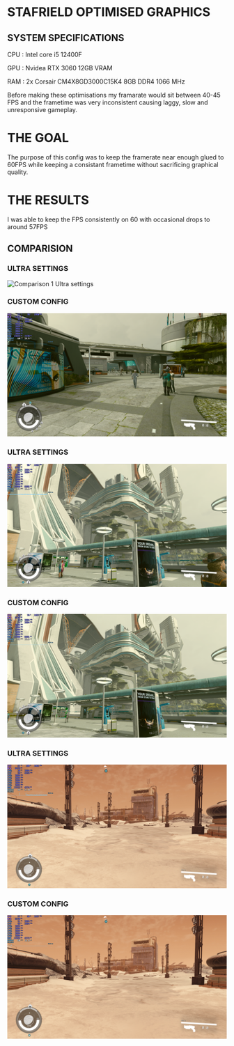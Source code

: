 # STAFRIELD OPTIMISED GRAPHICS

## SYSTEM SPECIFICATIONS

CPU : Intel core i5 12400F

GPU : Nvidea RTX 3060 12GB VRAM

RAM : 2x Corsair CM4X8GD3000C15K4 8GB DDR4 1066 MHz

Before making these optimisations my framarate would sit between 40-45 FPS and the frametime was very inconsistent causing laggy, slow and unresponsive gameplay.

# THE GOAL

The purpose of this config was to keep the framerate near enough glued to 60FPS while keeping a consistant frametime without sacrificing graphical quality.

# THE RESULTS

I was able to keep the FPS consistently on 60 with occasional drops to around 57FPS

## COMPARISION

### ULTRA SETTINGS
![Comparison 1 Ultra settings](image.png)

### CUSTOM CONFIG
![Comparison 1 Custom config](image-1.png)

### ULTRA SETTINGS
![Comparison 2 Ultra](<Screenshot 2023-12-27 053756.png>)

### CUSTOM CONFIG
![Comparison 2 Custom config](<Screenshot 2023-12-27 053537.png>)

### ULTRA SETTINGS
![Comparison 3 Ultra](<Screenshot 2023-12-27 054324.png>)

### CUSTOM CONFIG
![Comparison 3 Custom config](<Screenshot 2023-12-27 054305.png>)




